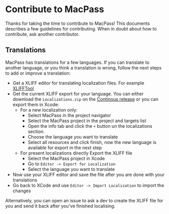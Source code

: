 # Contribute to MacPass

Thanks for taking the time to contribute to MacPass! This documents describes a few guidelines for contributing. When in doubt about how to contribute, ask another contributor.

## Translations
MacPass has translations for a few languages. If you can translate to another language, or you think a translation is wrong, follow the next steps to add or improve a translation:

- Get a XLIFF editor for translating localization files. For example [XLIFFTool](https://itunes.apple.com/us/app/xlifftool/id1074282695)
- Get the current XLIFF export for your language. You can either download the `Localizations.zip` on the [Continous release](https://github.com/MacPass/MacPass/releases) or you can export them in Xcode:
  - For a new localization only:
    - Select MacPass in the project navigator
    - Select the MacPass project in the project and targets list
    - Open the info tab and click the `+` button un the localizations section.
    - Choose the language you want to translate
    - Select all resources and click finish, now the new language is available for export in the next step
  - For present localizations directly Export the XLIFF file
    - Select the MacPass project in Xcode
    - Go to `Editor -> Export for Localization`
    - Select the language you want to translate
- Now use your XLIFF editor and save the file after you are done with your translations
- Go back to XCode and use `Editor -> Import Localization` to import the changes

Alternatively, you can open an issue to ask a dev to create the XLIFF file for you and send it back after you've finished localising.
